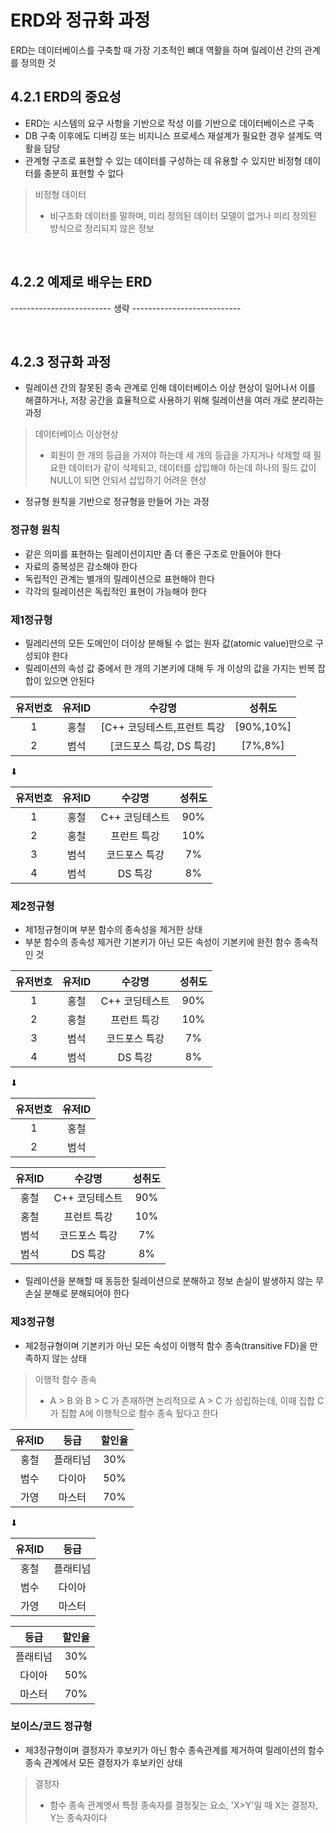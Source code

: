  # ERD와 정규화 과정
 ERD는 데이터베이스를 구축할 때 가장 기초적인 뼈대 역활을 하며 릴레이션 간의 관계를 정의한 것
 
## 4.2.1 ERD의 중요성
- ERD는 시스템의 요구 사항을 기반으로 작성 이를 기반으로 데이터베이스르 구축
- DB 구축 이후에도 디버깅 또는 비지니스 프로세스 재설계가 필요한 경우 설계도 역활을 담당
- 관계형 구조로 표현할 수 있는 데이터를 구성하는 데 유용할 수 있지만 비정형 데이터를 충분히 표현할 수 없다

> 비정형 데이터
> - 비구조화 데이터를 말하며, 미리 정의된 데이터 모델이 없거나 미리 정의된 방식으로 정리되지 않은 정보

<br>

## 4.2.2 예제로 배우는 ERD
------------------------- 생략 ---------------------------

<br>

## 4.2.3 정규화 과정
- 릴레이션 간의 잘못된 종속 관계로 인해 데이터베이스 이상 현상이 일어나서 이를 해결하거나, 저장 공간을 효율적으로 사용하기 위해 릴레이션을 여러 개로 분리하는 과정
> 데이터베이스 이상현상
> - 회원이 한 개의 등급을 가져야 하는데 세 개의 등급을 가지거나 삭제할 때 필요한 데이터가 같이 삭제되고, 데이터를 삽입해야 하는데 하나의 필드 값이 NULL이 되면 안되서 삽입하기 어려운 현상

- 정규형 원칙을 기반으로 정규형을 만들어 가는 과정

### 정규형 원칙
- 같은 의미를 표현하는 릴레이션이지만 좀 더 좋은 구조로 만들어야 한다
- 자료의 중복성은 감소해야 한다
- 독립적인 관계는 별개의 릴레이션으로 표현해야 한다
- 각각의 릴레이션은 독립적인 표현이 가능해야 한다

### 제1정규형
- 릴레리션의 모든 도메인이 더이상 분해될 수 없는 원자 값(atomic value)만으로 구성되야 한다
- 릴레이션의 속성 값 중에서 한 개의 기본키에 대해 두 개 이상의 값을 가지는 반복 잡합이 있으면 안된다

|   유저번호   | 유저ID   | 수강명               | 성취도       |
|:--------:|:-------:|:-------------------:|:-----------:|
|    1     | 홍철     | [C++ 코딩테스트,프런트 특강 | [90%,10%] |
|    2     | 범석     | [코드포스 특강, DS 특강]  | [7%,8%]   |
⬇

| 유저번호 | 유저ID | 수강명 | 성취도       |
|:--------:|:-------:|:------:|:-----------:|
|1|홍철|C++ 코딩테스트|90%|
|2|홍철|프런트 특강|10%|
|3|범석|코드포스 특강|7%|
|4|범석|DS 특강|8%|

### 제2정규형
- 제1정규형이며 부분 함수의 종속성을 제거한 상태
- 부분 함수의 종속성 제거란 기본키가 아닌 모든 속성이 기본키에 완전 함수 종속적인 것

| 유저번호 | 유저ID | 수강명 | 성취도       |
|:--------:|:-------:|:------:|:-----------:|
|1|홍철|C++ 코딩테스트|90%|
|2|홍철|프런트 특강|10%|
|3|범석|코드포스 특강|7%|
|4|범석|DS 특강|8%|
⬇

| 유저번호 | 유저ID |
|:--------:|:-------:|
|1|홍철|
|2|범석|

| 유저ID | 수강명 | 성취도       |
|:-------:|:------:|:-----------:|
|홍철|C++ 코딩테스트|90%|
|홍철|프런트 특강|10%|
|범석|코드포스 특강|7%|
|범석|DS 특강|8%|
- 릴레이션을 분해할 때 동등한 릴레이션으로 분해하고 정보 손실이 발생하지 않는 무손실 분해로 분해되어야 한다

### 제3정규형
- 제2정규형이며 기본키가 아닌 모든 속성이 이행적 함수 종속(transitive FD)을 만족하지 않는 상태

> 이행적 함수 종속
> - A > B 와 B > C 가 존재하면 논리적으로 A > C 가 성립하는데, 이때 집합 C가 집합 A에 이행적으로 함수 종속 됬다고 한다 

|유저ID|등급|할인율|
|:---:|:--:|:---:|
|홍철|플래티넘|30%|
|범수|다이아|50%|
|가영|마스터|70%|
⬇

|유저ID|등급|
|:---:|:--:|
|홍철|플래티넘|
|범수|다이아|
|가영|마스터|

|  등급  |할인율|
|:----:|:---:|
| 플래티넘 |30%|
| 다이아  |50%|
| 마스터  |70%|

### 보이스/코드 정규형
- 제3정규형이며 결정자가 후보키가 아닌 함수 종속관계를 제거하여 릴레이션의 함수 종속 관계에서 모든 결정자가 후보키인 상태
> 결정자
> - 함수 종속 관계엣서 특정 종속자를 결정짖는 요소, 'X>Y'일 때 X는 결정자, Y는 종속자이다

